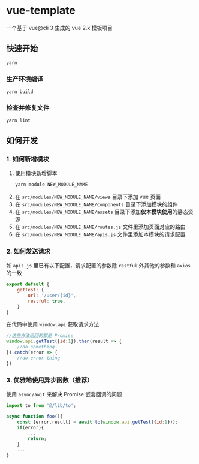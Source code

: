 # vue-template
一个基于 vue@cli 3 生成的 vue 2.x 模板项目

## 快速开始
```
yarn
```

### 生产环境编译
```
yarn build
```

### 检查并修复文件
```
yarn lint
```

## 如何开发

### 1. 如何新增模块

1. 使用模块新增脚本
    ```bash
    yarn module NEW_MODULE_NAME
    ```
2. 在 `src/modules/NEW_MODULE_NAME/views` 目录下添加 vue 页面
3. 在 `src/modules/NEW_MODULE_NAME/components` 目录下添加模块的组件
3. 在 `src/modules/NEW_MODULE_NAME/assets` 目录下添加**仅本模块使用**的静态资源
4. 在 `src/modules/NEW_MODULE_NAME/routes.js` 文件里添加页面对应的路由
5. 在 `src/modules/NEW_MODULE_NAME/apis.js` 文件里添加本模块的请求配置

### 2. 如何发送请求

如 `apis.js` 里已有以下配置，请求配置的参数除 `restful` 外其他的参数和 `axios` 的一致
```javascript
export default {
    getTest: {
        url: '/user/{id}',
        restful: true,
    }
}
```

在代码中使用 `window.api` 获取请求方法
```javascript
//这些方法返回的都是 Promise
window.api.getTest({id:1}).then(result => {
    //do something
}).catch(error => {
    //do error thing  
})
```
### 3. 优雅地使用异步函数（推荐）

使用 `async/awit` 来解决 Promise 嵌套回调的问题
```javascript
import to from '@/lib/to';

async function foo(){
    const [error,result] = await to(window.api.getTest({id:1}));
    if(error){
        ...
        return;
    }
    ...
}
```
